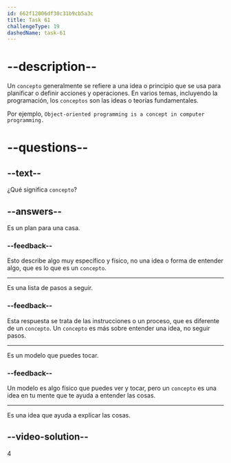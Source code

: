```yaml
---
id: 662f12006df30c31b9cb5a3c
title: Task 61
challengeType: 19
dashedName: task-61
---
```


# --description--

Un `concepto` generalmente se refiere a una idea o principio que se usa para planificar o definir acciones y operaciones. En varios temas, incluyendo la programación, los `conceptos` son las ideas o teorías fundamentales.

Por ejemplo, `Object-oriented programming is a concept in computer programming.`

# --questions--

## --text--

¿Qué significa `concepto`?

## --answers--

Es un plan para una casa.

### --feedback--

Esto describe algo muy específico y físico, no una idea o forma de entender algo, que es lo que es un `concepto`.

---

Es una lista de pasos a seguir.

### --feedback--

Esta respuesta se trata de las instrucciones o un proceso, que es diferente de un `concepto`. Un `concepto` es más sobre entender una idea, no seguir pasos.

---

Es un modelo que puedes tocar.

### --feedback--

Un modelo es algo físico que puedes ver y tocar, pero un `concepto` es una idea en tu mente que te ayuda a entender las cosas.

---

Es una idea que ayuda a explicar las cosas.

## --video-solution--

4
